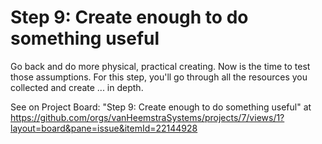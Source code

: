 # Step 9: Create enough to do something useful

Go back and do more physical, practical creating. Now is the time to test those assumptions. For this step, you'll go through all the resources you collected and create ... in depth.

See on Project Board: "Step 9: Create enough to do something useful" at https://github.com/orgs/vanHeemstraSystems/projects/7/views/1?layout=board&pane=issue&itemId=22144928
